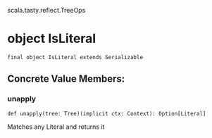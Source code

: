 scala.tasty.reflect.TreeOps
# object IsLiteral

<pre><code class="language-scala" >final object IsLiteral extends Serializable</pre></code>
## Concrete Value Members:
### unapply
<pre><code class="language-scala" >def unapply(tree: Tree)(implicit ctx: Context): Option[Literal]</pre></code>
Matches any Literal and returns it

